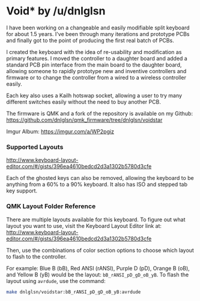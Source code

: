 # Void* by /u/dnlglsn

I have been working on a changeable and easily modifiable split keyboard for
about 1.5 years. I've been through many iterations and prototype PCBs and
finally got to the point of producing the first real batch of PCBs.

I created the keyboard with the idea of re-usability and modification as 
primary features. I moved the controller to a daughter board and added a
standard PCB pin interface from the main board to the daughter board, allowing
someone to rapidly prototype new and inventive controllers and firmware or to
change the controller from a wired to a wireless controller easily.

Each key also uses a Kailh hotswap socket, allowing a user to try many
different switches easily without the need to buy another PCB.

The firmware is QMK and a fork of the repository is available on my Github:
https://github.com/dnlglsn/qmk_firmware/tree/dnlglsn/voidstar

Imgur Album: https://imgur.com/a/WP2pgiz

### Supported Layouts

http://www.keyboard-layout-editor.com/#/gists/396ea4610bedcd2d3a1302b5780d3cfe

Each of the ghosted keys can also be removed, allowing the keyboard to be
anything from a 60% to a 90% keyboard. It also has ISO and stepped tab key
support.

### QMK Layout Folder Reference

There are multiple layouts available for this keyboard. To figure out what
layout you want to use, visit the Keyboard Layout Editor link at:
http://www.keyboard-layout-editor.com/#/gists/396ea4610bedcd2d3a1302b5780d3cfe

Then, use the combinations of color section options to choose which layout to
flash to the controller.

For example: Blue B (bB), Red ANSI (rANSI), Purple D (pD), Orange B (oB), and
Yellow B (yB) would be the layout: `bB_rANSI_pD_gD_oB_yB`. To flash the layout
using `avrdude`, use the command:

```bash
make dnlglsn/voidstar:bB_rANSI_pD_gD_oB_yB:avrdude
```
